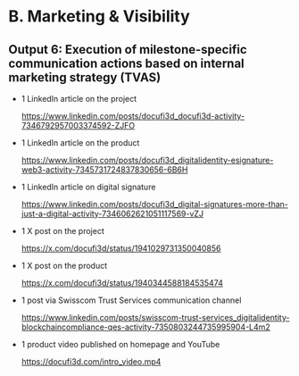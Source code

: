 # B. Marketing & Visibility

## Output 6: Execution of milestone-specific communication actions based on internal marketing strategy (TVAS)

- 1 LinkedIn article on the project

  https://www.linkedin.com/posts/docufi3d_docufi3d-activity-7346792957003374592-ZJFO
  
- 1 LinkedIn article on the product

  https://www.linkedin.com/posts/docufi3d_digitalidentity-esignature-web3-activity-7345731724837830656-6B6H
  
- 1 LinkedIn article on digital signature

  https://www.linkedin.com/posts/docufi3d_digital-signatures-more-than-just-a-digital-activity-7346062621051117569-vZJ

- 1 X post on the project

  https://x.com/docufi3d/status/1941029731350040856

- 1 X post on the product

  https://x.com/docufi3d/status/1940344588184535474

- 1 post via Swisscom Trust Services communication channel
  
  https://www.linkedin.com/posts/swisscom-trust-services_digitalidentity-blockchaincompliance-qes-activity-7350803244735995904-L4m2

- 1 product video published on homepage and YouTube
  
  https://docufi3d.com/intro_video.mp4
